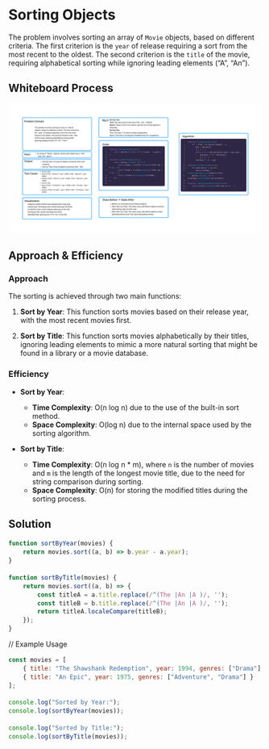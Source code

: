 # Sorting Objects

The problem involves sorting an array of `Movie` objects, based on different criteria. The first criterion is the `year` of release requiring a sort from the most recent to the oldest. The second criterion is the `title` of the movie, requiring alphabetical sorting while ignoring leading elements (“A”, “An”).

## Whiteboard Process
![Whiteboard](../../assets/objectSortingWhiteboard.png)


## Approach & Efficiency

### Approach 

The sorting is achieved through two main functions:

1. **Sort by Year**: This function sorts movies based on their release year, with the most recent movies first.
   
2. **Sort by Title**: This function sorts movies alphabetically by their titles, ignoring leading elements to mimic a more natural sorting that might be found in a library or a movie database.

### Efficiency 

- **Sort by Year**:
  - **Time Complexity**: O(n log n) due to the use of the built-in sort method.
  - **Space Complexity**: O(log n) due to the internal space used by the sorting algorithm.

- **Sort by Title**:
  - **Time Complexity**: O(n log n * m), where `n` is the number of movies and `m` is the length of the longest movie title, due to the need for string comparison during sorting.
  - **Space Complexity**: O(n) for storing the modified titles during the sorting process.


## Solution

```js
function sortByYear(movies) {
    return movies.sort((a, b) => b.year - a.year);
}

function sortByTitle(movies) {
    return movies.sort((a, b) => {
        const titleA = a.title.replace(/^(The |An |A )/, '');
        const titleB = b.title.replace(/^(The |An |A )/, '');
        return titleA.localeCompare(titleB);
    });
}
```

// Example Usage

```js
const movies = [
    { title: "The Shawshank Redemption", year: 1994, genres: ["Drama"] },
    { title: "An Epic", year: 1975, genres: ["Adventure", "Drama"] }
];

console.log("Sorted by Year:");
console.log(sortByYear(movies));

console.log("Sorted by Title:");
console.log(sortByTitle(movies));



